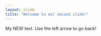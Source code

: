 ```yaml
---
layout: slide
title: "Welcome to our second slide!"
---
```

My NEW text.
Use the left arrow to go back!
